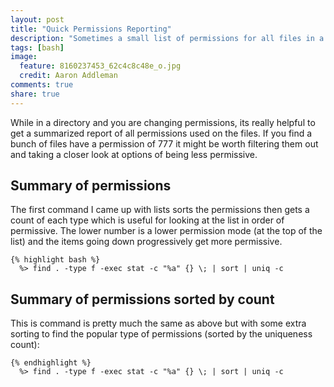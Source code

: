 ```yaml
---
layout: post
title: "Quick Permissions Reporting"
description: "Sometimes a small list of permissions for all files in a directory is really helpful. Here are some commands to help out with printing the octal permissions mode for all files and counting the results."
tags: [bash]
image:
  feature: 8160237453_62c4c8c48e_o.jpg
  credit: Aaron Addleman
comments: true
share: true
---
```


While in a directory and you are changing permissions, its really helpful to get a summarized report of all permissions used on the files. If you find a bunch of files have a permission of 777 it might be worth filtering them out and taking a closer look at options of being less permissive.

## Summary of permissions

The first command I came up with lists sorts the permissions then gets a count of each type which is useful for looking at the list in order of permissive. The lower number is a lower permission mode (at the top of the list) and the items going down progressively get more permissive.

    {% highlight bash %}
      %> find . -type f -exec stat -c "%a" {} \; | sort | uniq -c

## Summary of permissions sorted by count

This is command is pretty much the same as above but with some extra sorting to find the popular type of permissions (sorted by the uniqueness count):

    {% endhighlight %}
      %> find . -type f -exec stat -c "%a" {} \; | sort | uniq -c
